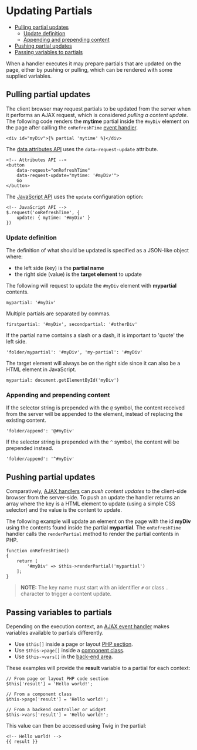 # Updating Partials

- [Pulling partial updates](#pulling-updates)
    - [Update definition](#update-definition)
    - [Appending and prepending content](#appending-prepending)
- [Pushing partial updates](#pushing-updates)
- [Passing variables to partials](#passing-variables)

When a handler executes it may prepare partials that are updated on the page, either by pushing or pulling, which can be rendered with some supplied variables.

<a name="pulling-updates"></a>
## Pulling partial updates

The client browser may request partials to be updated from the server when it performs an AJAX request, which is considered *pulling a content update*. The following code renders the **mytime** partial inside the `#myDiv` element on the page after calling the `onRefreshTime` [event handler](../ajax/handlers).

```twig
<div id="myDiv">{% partial 'mytime' %}</div>
```

The [data attributes API](../ajax/attributes-api) uses the `data-request-update` attribute.

    <!-- Attributes API -->
    <button
        data-request="onRefreshTime"
        data-request-update="mytime: '#myDiv'">
        Go
    </button>

The [JavaScript API](../ajax/javascript-api) uses the `update` configuration option:

    <!-- JavaScript API -->
    $.request('onRefreshTime', {
        update: { mytime: '#myDiv' }
    })

<a name="update-definition"></a>
### Update definition

The definition of what should be updated is specified as a JSON-like object where:

- the left side (key) is the **partial name**
- the right side (value) is the **target element** to update

The following will request to update the `#myDiv` element with **mypartial** contents.

    mypartial: '#myDiv'

Multiple partials are separated by commas.

    firstpartial: '#myDiv', secondpartial: '#otherDiv'

If the partial name contains a slash or a dash, it is important to 'quote' the left side.

    'folder/mypartial': '#myDiv', 'my-partial': '#myDiv'

The target element will always be on the right side since it can also be a HTML element in JavaScript.

    mypartial: document.getElementById('myDiv')


<a name="appending-prepending"></a>
### Appending and prepending content

If the selector string is prepended with the `@` symbol, the content received from the server will be appended to the element, instead of replacing the existing content.


    'folder/append': '@#myDiv'


If the selector string is prepended with the `^` symbol, the content will be prepended instead.


    'folder/append': '^#myDiv'


<a name="pushing-updates"></a>
## Pushing partial updates

Comparatively, [AJAX handlers](../ajax/handlers) can *push content updates* to the client-side browser from the server-side. To push an update the handler returns an array where the key is a HTML element to update (using a simple CSS selector) and the value is the content to update.

The following example will update an element on the page with the id **myDiv** using the contents found inside the partial **mypartial**. The `onRefreshTime` handler calls the `renderPartial` method to render the partial contents in PHP.

    function onRefreshTime()
    {
        return [
            '#myDiv' => $this->renderPartial('mypartial')
        ];
    }

> **NOTE:** The key name must start with an identifier `#` or class `.` character to trigger a content update.

<a name="passing-variables"></a>
## Passing variables to partials

Depending on the execution context, an [AJAX event handler](../ajax/handlers) makes variables available to partials differently.

- Use `$this[]` inside a page or layout [PHP section](../cms/themes#php-section).
- Use `$this->page[]` inside a [component class](../plugin/components#ajax-handlers).
- Use `$this->vars[]` in the [back-end area](../backend/controllers-ajax#ajax).

These examples will provide the **result** variable to a partial for each context:

    // From page or layout PHP code section
    $this['result'] = 'Hello world!';

    // From a component class
    $this->page['result'] = 'Hello world!';

    // From a backend controller or widget
    $this->vars['result'] = 'Hello world!';

This value can then be accessed using Twig in the partial:

    <!-- Hello world! -->
    {{ result }}
